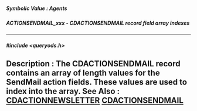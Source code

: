 ##### Symbolic Value : Agents
##### ACTIONSENDMAIL_xxx - CDACTIONSENDMAIL record field array indexes
---
##### #include <queryods.h>
**Description :**
The CDACTIONSENDMAIL record contains an array of length values for the SendMail 
action fields.  These values are used to index into the array.
**See Also :**
[CDACTIONNEWSLETTER](D:/md_files/CDACTIONNEWSLETTER.md)
[CDACTIONSENDMAIL](D:/md_files/CDACTIONSENDMAIL.md)
---
